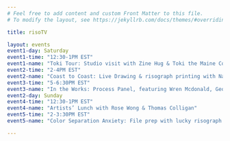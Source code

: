 ```yaml
---
# Feel free to add content and custom Front Matter to this file.
# To modify the layout, see https://jekyllrb.com/docs/themes/#overriding-theme-defaults

title: risoTV

layout: events
event1-day: Saturday
event1-time: "12:30-1PM EST"
event1-name: "Toki Tour: Studio visit with Zine Hug & Toki the Maine Coon"
event2-time: "2-4PM EST"
event2-name: "Coast to Coast: Live Drawing & risograph printing with Natalie Andrewson & Zine Hug"
event3-time: "5-6:30PM EST"
event3-name: "In the Works: Process Panel, featuring Wren Mcdonald, George Wietor, Nichole Shinn, Gonzalo Guerrero"
event2-day: Sunday
event4-time: "12:30-1PM EST"
event4-name: "Artists’ Lunch with Rose Wong & Thomas Colligan"
event5-time: "2-3:30PM EST"
event5-name: "Color Separation Anxiety: File prep with lucky risograph's Amanda Chung & Chuck Kuan"

---
```




